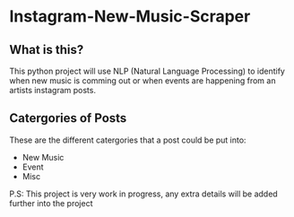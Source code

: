 # Instagram-New-Music-Scraper
## What is this?

This python project will use NLP (Natural Language Processing) to identify when new music is comming out or when events are happening from an artists instagram posts.
## Catergories of Posts

These are the different catergories that a post could be put into:
 - New Music
 - Event
 - Misc
 
 P.S: This project is very work in progress, any extra details will be added further into the project
